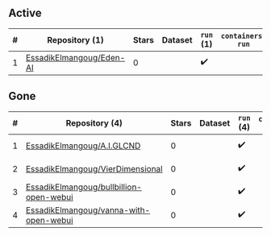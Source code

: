 ## Active
| # | Repository (1) | Stars | Dataset | `run` (1) | `containers-run` | Last Modified |
| --- | --- | --- | --- | --- | --- | --- |
| 1 | [EssadikElmangoug/Eden-AI](https://github.com/EssadikElmangoug/Eden-AI) | 0 |  | :heavy_check_mark: |  | 2025-05-20 19:27:40+00:00 |

## Gone
| # | Repository (4) | Stars | Dataset | `run` (4) | `containers-run` | Last Modified |
| --- | --- | --- | --- | --- | --- | --- |
| 1 | [EssadikElmangoug/A.I.GLCND](https://github.com/EssadikElmangoug/A.I.GLCND) | 0 |  | :heavy_check_mark: |  | 2025-04-21 10:39:04+00:00 |
| 2 | [EssadikElmangoug/VierDimensional](https://github.com/EssadikElmangoug/VierDimensional) | 0 |  | :heavy_check_mark: |  | 2025-04-21 09:56:17+00:00 |
| 3 | [EssadikElmangoug/bullbillion-open-webui](https://github.com/EssadikElmangoug/bullbillion-open-webui) | 0 |  | :heavy_check_mark: |  | 2025-03-10 12:31:02+00:00 |
| 4 | [EssadikElmangoug/vanna-with-open-webui](https://github.com/EssadikElmangoug/vanna-with-open-webui) | 0 |  | :heavy_check_mark: |  | 2025-04-01 12:08:13+00:00 |
